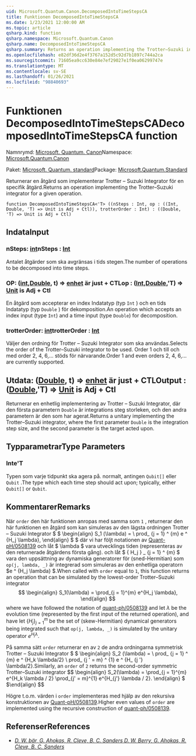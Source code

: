 ```yaml
---
uid: Microsoft.Quantum.Canon.DecomposedIntoTimeStepsCA
title: Funktionen DecomposedIntoTimeStepsCA
ms.date: 1/23/2021 12:00:00 AM
ms.topic: article
qsharp.kind: function
qsharp.namespace: Microsoft.Quantum.Canon
qsharp.name: DecomposedIntoTimeStepsCA
qsharp.summary: Returns an operation implementing the Trotter–Suzuki integrator for a given operation.
ms.openlocfilehash: e82df36d2e4f3767a152d5c92d7b1897c744a2ca
ms.sourcegitcommit: 71605ea9cc630e84e7ef29027e1f0ea06299747e
ms.translationtype: MT
ms.contentlocale: sv-SE
ms.lasthandoff: 01/26/2021
ms.locfileid: "98840693"
---
```

# <a name="decomposedintotimestepsca-function"></a><span data-ttu-id="d8e06-102">Funktionen DecomposedIntoTimeStepsCA</span><span class="sxs-lookup"><span data-stu-id="d8e06-102">DecomposedIntoTimeStepsCA function</span></span>

<span data-ttu-id="d8e06-103">Namnrymd: [Microsoft. Quantum. Canon](xref:Microsoft.Quantum.Canon)</span><span class="sxs-lookup"><span data-stu-id="d8e06-103">Namespace: [Microsoft.Quantum.Canon](xref:Microsoft.Quantum.Canon)</span></span>

<span data-ttu-id="d8e06-104">Paket: [Microsoft. Quantum. standard](https://nuget.org/packages/Microsoft.Quantum.Standard)</span><span class="sxs-lookup"><span data-stu-id="d8e06-104">Package: [Microsoft.Quantum.Standard](https://nuget.org/packages/Microsoft.Quantum.Standard)</span></span>


<span data-ttu-id="d8e06-105">Returnerar en åtgärd som implementerar Trotter – Suzuki Integrator för en specifik åtgärd.</span><span class="sxs-lookup"><span data-stu-id="d8e06-105">Returns an operation implementing the Trotter–Suzuki integrator for a given operation.</span></span>

```qsharp
function DecomposedIntoTimeStepsCA<'T> ((nSteps : Int, op : ((Int, Double, 'T) => Unit is Adj + Ctl)), trotterOrder : Int) : ((Double, 'T) => Unit is Adj + Ctl)
```


## <a name="input"></a><span data-ttu-id="d8e06-106">Indata</span><span class="sxs-lookup"><span data-stu-id="d8e06-106">Input</span></span>

### <a name="nsteps--int"></a><span data-ttu-id="d8e06-107">nSteps: [int](xref:microsoft.quantum.lang-ref.int)</span><span class="sxs-lookup"><span data-stu-id="d8e06-107">nSteps : [Int](xref:microsoft.quantum.lang-ref.int)</span></span>

<span data-ttu-id="d8e06-108">Antalet åtgärder som ska avgränsas i tids stegen.</span><span class="sxs-lookup"><span data-stu-id="d8e06-108">The number of operations to be decomposed into time steps.</span></span>


### <a name="op--intdoublet--unit--is-adj--ctl"></a><span data-ttu-id="d8e06-109">OP: ([int](xref:microsoft.quantum.lang-ref.int),[Double](xref:microsoft.quantum.lang-ref.double), t) => [enhet](xref:microsoft.quantum.lang-ref.unit)  är just + CTL</span><span class="sxs-lookup"><span data-stu-id="d8e06-109">op : ([Int](xref:microsoft.quantum.lang-ref.int),[Double](xref:microsoft.quantum.lang-ref.double),'T) => [Unit](xref:microsoft.quantum.lang-ref.unit)  is Adj + Ctl</span></span>

<span data-ttu-id="d8e06-110">En åtgärd som accepterar en index Indatatyp (typ `Int` ) och en tids Indatatyp (typ `Double` ) för dekomposition.</span><span class="sxs-lookup"><span data-stu-id="d8e06-110">An operation which accepts an index input (type `Int`) and a time input (type `Double`) for decomposition.</span></span>


### <a name="trotterorder--int"></a><span data-ttu-id="d8e06-111">trotterOrder: [int](xref:microsoft.quantum.lang-ref.int)</span><span class="sxs-lookup"><span data-stu-id="d8e06-111">trotterOrder : [Int](xref:microsoft.quantum.lang-ref.int)</span></span>

<span data-ttu-id="d8e06-112">Väljer den ordning för Trotter – Suzuki Integrator som ska användas.</span><span class="sxs-lookup"><span data-stu-id="d8e06-112">Selects the order of the Trotter–Suzuki integrator to be used.</span></span>
<span data-ttu-id="d8e06-113">Order 1 och till och med order 2, 4, 6,... stöds för närvarande.</span><span class="sxs-lookup"><span data-stu-id="d8e06-113">Order 1 and even orders 2, 4, 6,... are currently supported.</span></span>



## <a name="output--doublet--unit--is-adj--ctl"></a><span data-ttu-id="d8e06-114">Utdata: ([Double](xref:microsoft.quantum.lang-ref.double), t) => [enhet](xref:microsoft.quantum.lang-ref.unit)  är just + CTL</span><span class="sxs-lookup"><span data-stu-id="d8e06-114">Output : ([Double](xref:microsoft.quantum.lang-ref.double),'T) => [Unit](xref:microsoft.quantum.lang-ref.unit)  is Adj + Ctl</span></span>

<span data-ttu-id="d8e06-115">Returnerar en enhetlig implementering av Trotter – Suzuki Integrator, där den första parametern `Double` är integrations steg storleken, och den andra parametern är den som har agerat.</span><span class="sxs-lookup"><span data-stu-id="d8e06-115">Returns a unitary implementing the Trotter–Suzuki integrator, where the first parameter `Double` is the integration step size, and the second parameter is the target acted upon.</span></span>

## <a name="type-parameters"></a><span data-ttu-id="d8e06-116">Typparametrar</span><span class="sxs-lookup"><span data-stu-id="d8e06-116">Type Parameters</span></span>

### <a name="t"></a><span data-ttu-id="d8e06-117">Inte</span><span class="sxs-lookup"><span data-stu-id="d8e06-117">'T</span></span>

<span data-ttu-id="d8e06-118">Typen som varje tidpunkt ska agera på. normalt, antingen `Qubit[]` eller `Qubit` .</span><span class="sxs-lookup"><span data-stu-id="d8e06-118">The type which each time step should act upon; typically, either `Qubit[]` or `Qubit`.</span></span>

## <a name="remarks"></a><span data-ttu-id="d8e06-119">Kommentarer</span><span class="sxs-lookup"><span data-stu-id="d8e06-119">Remarks</span></span>

<span data-ttu-id="d8e06-120">När `order` den här funktionen anropas med samma som `1` , returnerar den här funktionen en åtgärd som kan simuleras av den lägsta ordningen Trotter – Suzuki Integrator $ $ \begin{align} S_1 (\lambda) = \ prod_ {j = 1} ^ {m} e ^ {H_j \lambda}, \end{align} $ $ där vi har följt notationen av [Quant-pH/0508139](https://arxiv.org/abs/quant-ph/0508139) och låt $ \lambda $ vara utvecklings tiden (representeras av den returnerade åtgärdens första gång). och låt $ \{ H_j \} _ {j = 1} ^ {m} $ vara den uppsättning av dynamiska generatorer för (sned-Hermitian) som `op(j, lambda, _)` är integrerad som simuleras av den enhetliga operatorn $e ^ {H_j \lambda} $.</span><span class="sxs-lookup"><span data-stu-id="d8e06-120">When called with `order` equal to `1`, this function returns an operation that can be simulated by the lowest-order Trotter–Suzuki integrator $$ \begin{align} S_1(\lambda) = \prod_{j = 1}^{m} e^{H_j \lambda}, \end{align} $$ where we have followed the notation of [quant-ph/0508139](https://arxiv.org/abs/quant-ph/0508139) and let $\lambda$ be the evolution time (represented by the first input of the returned operation), and have let $\{H_j\}_{j = 1}^{m}$ be the set of (skew-Hermitian) dynamical generators being integrated such that `op(j, lambda, _)` is simulated by the unitary operator $e^{H_j \lambda}$.</span></span>

<span data-ttu-id="d8e06-121">På samma sätt `order` returnerar en av `2` de andra ordningarna symmetrisk Trotter – Suzuki Integrator $ $ \begin{align} S_2 (\lambda) = \ prod_ {j = 1} ^ {m} e ^ {H_k \lambda/2} \ prod_ {j ' = m} ^ {1} e ^ {H_ {j '} \lambda/2}.</span><span class="sxs-lookup"><span data-stu-id="d8e06-121">Similarly, an `order` of `2` returns the second-order symmetric Trotter–Suzuki integrator $$ \begin{align} S_2(\lambda) = \prod_{j = 1}^{m} e^{H_k \lambda / 2} \prod_{j' = m}^{1} e^{H_{j'} \lambda / 2}.</span></span>
<span data-ttu-id="d8e06-122">\end{align} $ $</span><span class="sxs-lookup"><span data-stu-id="d8e06-122">\end{align} $$</span></span>

<span data-ttu-id="d8e06-123">Högre t.o.m. värden i `order` implementeras med hjälp av den rekursiva konstruktionen av [Quant-pH/0508139](https://arxiv.org/abs/quant-ph/0508139).</span><span class="sxs-lookup"><span data-stu-id="d8e06-123">Higher even values of `order` are implemented using the recursive construction of [quant-ph/0508139](https://arxiv.org/abs/quant-ph/0508139).</span></span>

## <a name="references"></a><span data-ttu-id="d8e06-124">Referenser</span><span class="sxs-lookup"><span data-stu-id="d8e06-124">References</span></span>

- [<span data-ttu-id="d8e06-125">*D. W. bär, G. Ahokas, R. Cleve, B. C. Sanders*</span><span class="sxs-lookup"><span data-stu-id="d8e06-125"> *D. W. Berry, G. Ahokas, R. Cleve, B. C. Sanders* </span></span>](https://arxiv.org/abs/quant-ph/0508139)